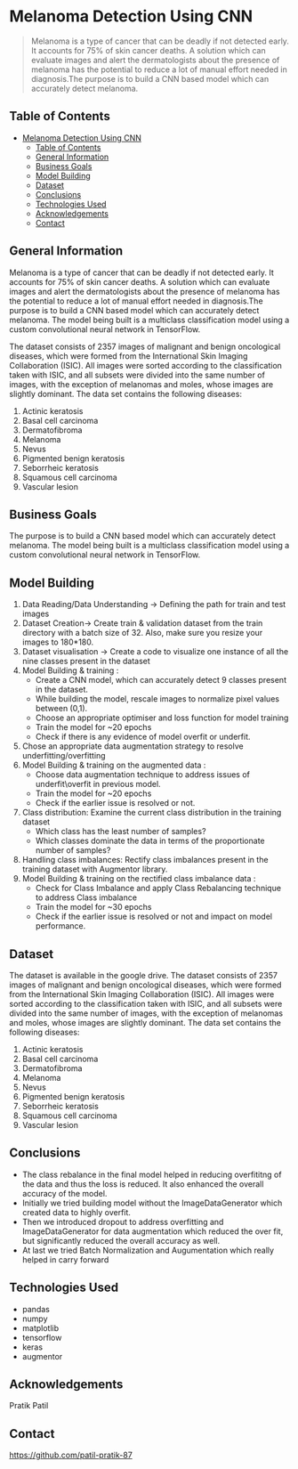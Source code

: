# Melanoma Detection Using CNN
> Melanoma is a type of cancer that can be deadly if not detected early. It accounts for 75% of skin cancer deaths. A solution which can evaluate images and alert the dermatologists about the presence of melanoma has the potential to reduce a lot of manual effort needed in diagnosis.The purpose is to build a CNN based model which can accurately detect melanoma. 




## Table of Contents
- [Melanoma Detection Using CNN](#melanoma-detection-using-cnn)
  - [Table of Contents](#table-of-contents)
  - [General Information](#general-information)
  - [Business Goals](#business-goals)
  - [Model Building](#model-building)
  - [Dataset](#dataset)
  - [Conclusions](#conclusions)
  - [Technologies Used](#technologies-used)
  - [Acknowledgements](#acknowledgements)
  - [Contact](#contact)

<!-- You can include any other section that is pertinent to your problem -->

## General Information
Melanoma is a type of cancer that can be deadly if not detected early. It accounts for 75% of skin cancer deaths. A solution which can evaluate images and alert the dermatologists about the presence of melanoma has the potential to reduce a lot of manual effort needed in diagnosis.The purpose is to build a CNN based model which can accurately detect melanoma. The model being built is a multiclass classification model using a custom convolutional neural network in TensorFlow.

The dataset consists of 2357 images of malignant and benign oncological diseases, which were formed from the International Skin Imaging Collaboration (ISIC). All images were sorted according to the classification taken with ISIC, and all subsets were divided into the same number of images, with the exception of melanomas and moles, whose images are slightly dominant.
The data set contains the following diseases:
1. Actinic keratosis
2. Basal cell carcinoma
3. Dermatofibroma
4. Melanoma
5. Nevus
6. Pigmented benign keratosis
7. Seborrheic keratosis
8. Squamous cell carcinoma
9. Vascular lesion



## Business Goals
The purpose is to build a CNN based model which can accurately detect melanoma. The model being built is a multiclass classification model using a custom convolutional neural network in TensorFlow.



## Model Building
1. Data Reading/Data Understanding → Defining the path for train and test images 
2. Dataset Creation→ Create train & validation dataset from the train directory with a batch size of 32. Also, make sure you resize your images to 180*180.
3. Dataset visualisation → Create a code to visualize one instance of all the nine classes present in the dataset 
4. Model Building & training : 
    - Create a CNN model, which can accurately detect 9 classes present in the dataset. 
    - While building the model, rescale images to normalize pixel values between (0,1).
    - Choose an appropriate optimiser and loss function for model training
    - Train the model for ~20 epochs
    - Check if there is any evidence of model overfit or underfit.
5. Chose an appropriate data augmentation strategy to resolve underfitting/overfitting 
6. Model Building & training on the augmented data :
    - Choose data augmentation technique to address issues of underfit\overfit in previous model.
    - Train the model for ~20 epochs
    - Check if the earlier issue is resolved or not.
7. Class distribution: Examine the current class distribution in the training dataset 
    - Which class has the least number of samples?
    - Which classes dominate the data in terms of the proportionate number of samples?
8. Handling class imbalances: Rectify class imbalances present in the training dataset with Augmentor library.
9. Model Building & training on the rectified class imbalance data :
    - Check for Class Imbalance and apply Class Rebalancing technique to address Class imbalance
    - Train the model for ~30 epochs
    - Check if the earlier issue is resolved or not and impact on model performance.



## Dataset
The dataset is available in the google drive.
The dataset consists of 2357 images of malignant and benign oncological diseases, which were formed from the International Skin Imaging Collaboration (ISIC). All images were sorted according to the classification taken with ISIC, and all subsets were divided into the same number of images, with the exception of melanomas and moles, whose images are slightly dominant.
The data set contains the following diseases:
1. Actinic keratosis
2. Basal cell carcinoma
3. Dermatofibroma
4. Melanoma
5. Nevus
6. Pigmented benign keratosis
7. Seborrheic keratosis
8. Squamous cell carcinoma
9. Vascular lesion



## Conclusions
- The class rebalance in the final model helped in reducing overfititng of the data and thus the loss is reduced. It also enhanced the overall accuracy of the model.
- Initially we tried building model without the ImageDataGenerator which created data to highly overfit.
- Then we introduced dropout to address overfitting and ImageDataGenerator for data augmentation which reduced the over fit, but significantly reduced the overall accuracy as well.
- At last we tried Batch Normalization and Augumentation which really helped in carry forward



## Technologies Used
- pandas
- numpy
- matplotlib
- tensorflow
- keras
- augmentor



## Acknowledgements
Pratik Patil

## Contact
https://github.com/patil-pratik-87

